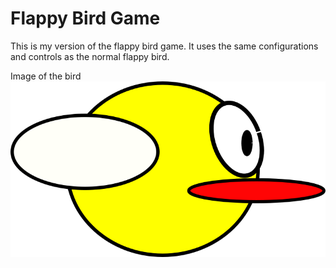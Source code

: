 <h1>Flappy Bird Game</h1>

<p>This is my version of the flappy bird game. It uses the same configurations and controls as the normal flappy bird.</p>

Image of the bird
<img src="/assets/images/flappy_bird.png" width:200>
